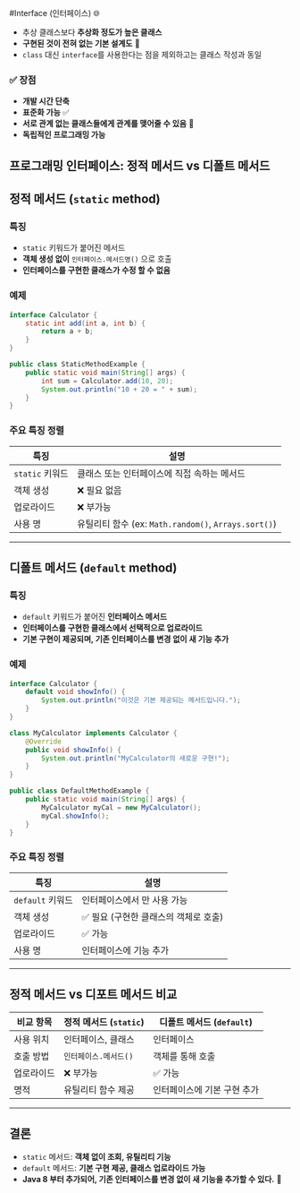 #Interface (인터페이스) 🌐

- 추상 클래스보다 **추상화 정도가 높은 클래스**  
- **구현된 것이 전혀 없는 기본 설계도** 📝  
- `class` 대신 `interface`를 사용한다는 점을 제외하고는 클래스 작성과 동일  

### ✅ 장점
- **개발 시간 단축**  
- **표준화 가능** ✅  
- **서로 관계 없는 클래스들에게 관계를 맺어줄 수 있음** 🔗  
- **독립적인 프로그래밍 가능**


## 프로그래밍 인터페이스: 정적 메서드 vs 디폴트 메서드

## 정적 메서드 (`static` method)
### 특징
- `static` 키워드가 붙어진 메서드
- **객체 생성 없이** `인터페이스.메서드명()` 으로 호출
- **인터페이스를 구현한 클래스가 수정 할 수 없음**

### 예제
```java
interface Calculator {
    static int add(int a, int b) {
        return a + b;
    }
}

public class StaticMethodExample {
    public static void main(String[] args) {
        int sum = Calculator.add(10, 20);
        System.out.println("10 + 20 = " + sum);
    }
}
```

### 주요 특징 정렬
| 특징 | 설명 |
|------|------|
| `static` 키워드 | 클래스 또는 인터페이스에 직접 속하는 메서드 |
| 객체 생성 | ❌ 필요 없음 |
| 업로라이드 | ❌ 부가능 |
| 사용 명 | 유틸리티 함수 (ex: `Math.random()`, `Arrays.sort()`) |

---

## 디폴트 메서드 (`default` method)
### 특징
- `default` 키워드가 붙어진 **인터페이스 메서드**
- **인터페이스를 구현한 클래스에서 선택적으로 업로라이드**
- **기본 구현이 제공되며, 기존 인터페이스를 변경 없이 새 기능 추가**

### 예제
```java
interface Calculator {
    default void showInfo() {
        System.out.println("이것은 기본 제공되는 메서드입니다.");
    }
}

class MyCalculator implements Calculator {
    @Override
    public void showInfo() {
        System.out.println("MyCalculator의 새로운 구현!");
    }
}

public class DefaultMethodExample {
    public static void main(String[] args) {
        MyCalculator myCal = new MyCalculator();
        myCal.showInfo();
    }
}
```

### 주요 특징 정렬
| 특징 | 설명 |
|------|------|
| `default` 키워드 | 인터페이스에서 만 사용 가능 |
| 객체 생성 | ✅ 필요 (구현한 클래스의 객체로 호출) |
| 업로라이드 | ✅ 가능 |
| 사용 명 | 인터페이스에 기능 추가 |

---

## 정적 메서드 vs 디포트 메서드 비교
| 비교 항목 | **정적 메서드 (`static`)** | **디폴트 메서드 (`default`)** |
|-----------|-------------------|-----------------|
| 사용 위치 | 인터페이스, 클래스 | 인터페이스 |
| 호출 방법 | `인터페이스.메서드()` | 객체를 통해 호출 |
| 업로라이드 | ❌ 부가능 | ✅ 가능 |
| 명적 | 유틸리티 함수 제공 | 인터페이스에 기본 구현 추가 |

---

## 결론
- `static` 메서드: **객체 없이 조회, 유틸리티 기능**
- `default` 메서드: **기본 구현 제공, 클래스 업로라이드 가능**
- **Java 8 부터 추가되어, 기존 인터페이스를 변경 없이 새 기능을 추가할 수 있다.** 🚀


